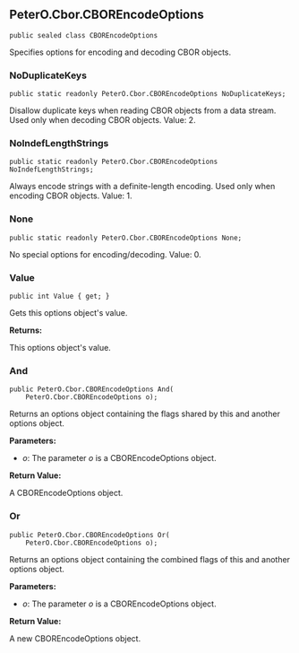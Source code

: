 ## PeterO.Cbor.CBOREncodeOptions

    public sealed class CBOREncodeOptions

Specifies options for encoding and decoding CBOR objects.

### NoDuplicateKeys

    public static readonly PeterO.Cbor.CBOREncodeOptions NoDuplicateKeys;

Disallow duplicate keys when reading CBOR objects from a data stream. Used only when decoding CBOR objects. Value: 2.

### NoIndefLengthStrings

    public static readonly PeterO.Cbor.CBOREncodeOptions NoIndefLengthStrings;

Always encode strings with a definite-length encoding. Used only when encoding CBOR objects. Value: 1.

### None

    public static readonly PeterO.Cbor.CBOREncodeOptions None;

No special options for encoding/decoding. Value: 0.

### Value

    public int Value { get; }

Gets this options object's value.

<b>Returns:</b>

This options object's value.

### And

    public PeterO.Cbor.CBOREncodeOptions And(
        PeterO.Cbor.CBOREncodeOptions o);

Returns an options object containing the flags shared by this and another options object.

<b>Parameters:</b>

 * <i>o</i>: The parameter  <i>o</i>
 is a CBOREncodeOptions object.

<b>Return Value:</b>

A CBOREncodeOptions object.

### Or

    public PeterO.Cbor.CBOREncodeOptions Or(
        PeterO.Cbor.CBOREncodeOptions o);

Returns an options object containing the combined flags of this and another options object.

<b>Parameters:</b>

 * <i>o</i>: The parameter  <i>o</i>
 is a CBOREncodeOptions object.

<b>Return Value:</b>

A new CBOREncodeOptions object.
